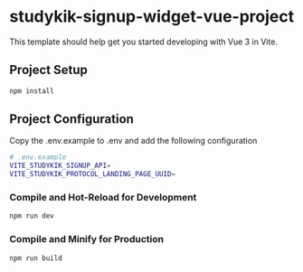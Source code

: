 # studykik-signup-widget-vue-project

This template should help get you started developing with Vue 3 in Vite.


## Project Setup

```sh
npm install
```

## Project Configuration

Copy the .env.example to .env and add the following configuration
```sh
# .env.example
VITE_STUDYKIK_SIGNUP_API=
VITE_STUDYKIK_PROTOCOL_LANDING_PAGE_UUID=
```

### Compile and Hot-Reload for Development

```sh
npm run dev
```

### Compile and Minify for Production

```sh
npm run build
```
